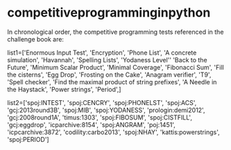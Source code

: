 # competitiveprogramminginpython

In chronological order, the competitive programming tests referenced in the challenge book are:

list1=['Enormous Input Test',
'Encryption',
'Phone List',
'A concrete simulation',
'Havannah',
'Spelling Lists',
'Yodaness Level''
'Back to the Future',
'Minimum Scalar Product',
'Minimal Coverage',
'Fibonacci Sum',
'Fill the cisterns',
'Egg Drop',
'Frosting on the Cake',
'Anagram verifier',
'T9',
'Spell checker',
'Find the maximal product of string prefixes',
'A Needle in the Haystack',
'Power strings',
'Period',]


list2=['spoj:INTEST',
'spoj:CENCRY',
'spoj:PHONELST',
'spoj:ACS',
'gcj:2013round3B',
'spoj:MIB',
'spoj:YODANESS',
'prologin:demi2012',
'gcj:2008round1A',
'timus:1303',
'spoj:FIBOSUM',
'spoj:CISTFILL',
'gcj:eggdrop',
'icparchive:8154',
'spoj:ANGRAM',
'poj:1451',
'icpcarchive:3872',
'codility:carbo2013',
'spoj:NHAY',
'kattis:powerstrings',
'spoj:PERIOD']
